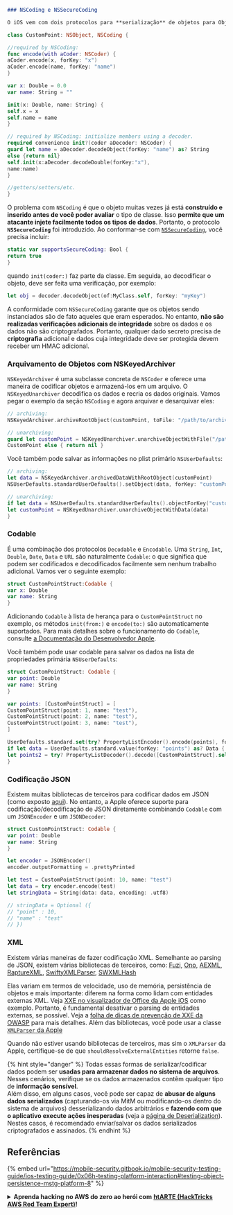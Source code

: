 ```markdown
### NSCoding e NSSecureCoding

O iOS vem com dois protocolos para **serialização** de objetos para Objective-C ou `NSObject`s: **`NSCoding`** e **`NSSecureCoding`**. Quando uma **classe está em conformidade** com qualquer um dos protocolos, os dados são serializados para **`NSData`**: um invólucro para **buffers de bytes**. Note que `Data` em Swift é o mesmo que `NSData` ou seu equivalente mutável: `NSMutableData`. O protocolo `NSCoding` declara os dois métodos que devem ser implementados para codificar/deodificar suas variáveis de instância. **Uma classe que usa `NSCoding` precisa implementar `NSObject` ou ser anotada como uma classe @objc**. O protocolo `NSCoding` exige a implementação de encode e init conforme mostrado abaixo.
```
```swift
class CustomPoint: NSObject, NSCoding {

//required by NSCoding:
func encode(with aCoder: NSCoder) {
aCoder.encode(x, forKey: "x")
aCoder.encode(name, forKey: "name")
}

var x: Double = 0.0
var name: String = ""

init(x: Double, name: String) {
self.x = x
self.name = name
}

// required by NSCoding: initialize members using a decoder.
required convenience init?(coder aDecoder: NSCoder) {
guard let name = aDecoder.decodeObject(forKey: "name") as? String
else {return nil}
self.init(x:aDecoder.decodeDouble(forKey:"x"),
name:name)
}

//getters/setters/etc.
}
```
O problema com `NSCoding` é que o objeto muitas vezes já está **construído e inserido antes de você poder avaliar** o tipo de classe. Isso **permite que um atacante injete facilmente todos os tipos de dados**. Portanto, o protocolo **`NSSecureCoding`** foi introduzido. Ao conformar-se com [`NSSecureCoding`](https://developer.apple.com/documentation/foundation/NSSecureCoding), você precisa incluir:
```swift
static var supportsSecureCoding: Bool {
return true
}
```
quando `init(coder:)` faz parte da classe. Em seguida, ao decodificar o objeto, deve ser feita uma verificação, por exemplo:
```swift
let obj = decoder.decodeObject(of:MyClass.self, forKey: "myKey")
```
A conformidade com `NSSecureCoding` garante que os objetos sendo instanciados são de fato aqueles que eram esperados. No entanto, **não são realizadas verificações adicionais de integridade** sobre os dados e os dados não são criptografados. Portanto, qualquer dado secreto precisa de **criptografia** adicional e dados cuja integridade deve ser protegida devem receber um HMAC adicional.

### Arquivamento de Objetos com NSKeyedArchiver

`NSKeyedArchiver` é uma subclasse concreta de `NSCoder` e oferece uma maneira de codificar objetos e armazená-los em um arquivo. O `NSKeyedUnarchiver` decodifica os dados e recria os dados originais. Vamos pegar o exemplo da seção `NSCoding` e agora arquivar e desarquivar eles:
```swift
// archiving:
NSKeyedArchiver.archiveRootObject(customPoint, toFile: "/path/to/archive")

// unarchiving:
guard let customPoint = NSKeyedUnarchiver.unarchiveObjectWithFile("/path/to/archive") as?
CustomPoint else { return nil }
```
Você também pode salvar as informações no plist primário `NSUserDefaults`:
```swift
// archiving:
let data = NSKeyedArchiver.archivedDataWithRootObject(customPoint)
NSUserDefaults.standardUserDefaults().setObject(data, forKey: "customPoint")

// unarchiving:
if let data = NSUserDefaults.standardUserDefaults().objectForKey("customPoint") as? NSData {
let customPoint = NSKeyedUnarchiver.unarchiveObjectWithData(data)
}
```
### Codable

É uma combinação dos protocolos `Decodable` e `Encodable`. Uma `String`, `Int`, `Double`, `Date`, `Data` e `URL` são naturalmente `Codable`: o que significa que podem ser codificados e decodificados facilmente sem nenhum trabalho adicional. Vamos ver o seguinte exemplo:
```swift
struct CustomPointStruct:Codable {
var x: Double
var name: String
}
```
Adicionando `Codable` à lista de herança para o `CustomPointStruct` no exemplo, os métodos `init(from:)` e `encode(to:)` são automaticamente suportados. Para mais detalhes sobre o funcionamento do `Codable`, consulte [a Documentação do Desenvolvedor Apple](https://developer.apple.com/documentation/foundation/archives_and_serialization/encoding_and_decoding_custom_types).

Você também pode usar codable para salvar os dados na lista de propriedades primária `NSUserDefaults`:
```swift
struct CustomPointStruct: Codable {
var point: Double
var name: String
}

var points: [CustomPointStruct] = [
CustomPointStruct(point: 1, name: "test"),
CustomPointStruct(point: 2, name: "test"),
CustomPointStruct(point: 3, name: "test"),
]

UserDefaults.standard.set(try? PropertyListEncoder().encode(points), forKey: "points")
if let data = UserDefaults.standard.value(forKey: "points") as? Data {
let points2 = try? PropertyListDecoder().decode([CustomPointStruct].self, from: data)
}
```
### Codificação JSON

Existem muitas bibliotecas de terceiros para codificar dados em JSON (como exposto [aqui](https://mobile-security.gitbook.io/mobile-security-testing-guide/ios-testing-guide/0x06h-testing-platform-interaction#json-and-codable)). No entanto, a Apple oferece suporte para codificação/decodificação de JSON diretamente combinando `Codable` com um `JSONEncoder` e um `JSONDecoder`:
```swift
struct CustomPointStruct: Codable {
var point: Double
var name: String
}

let encoder = JSONEncoder()
encoder.outputFormatting = .prettyPrinted

let test = CustomPointStruct(point: 10, name: "test")
let data = try encoder.encode(test)
let stringData = String(data: data, encoding: .utf8)

// stringData = Optional ({
// "point" : 10,
// "name" : "test"
// })
```
### XML

Existem várias maneiras de fazer codificação XML. Semelhante ao parsing de JSON, existem várias bibliotecas de terceiros, como: [Fuzi](https://github.com/cezheng/Fuzi), [Ono](https://github.com/mattt/Ono), [AEXML](https://github.com/tadija/AEXML), [RaptureXML](https://github.com/ZaBlanc/RaptureXML), [SwiftyXMLParser](https://github.com/yahoojapan/SwiftyXMLParser), [SWXMLHash](https://github.com/drmohundro/SWXMLHash)

Elas variam em termos de velocidade, uso de memória, persistência de objetos e mais importante: diferem na forma como lidam com entidades externas XML. Veja [XXE no visualizador de Office da Apple iOS](https://nvd.nist.gov/vuln/detail/CVE-2015-3784) como exemplo. Portanto, é fundamental desativar o parsing de entidades externas, se possível. Veja a [folha de dicas de prevenção de XXE da OWASP](https://cheatsheetseries.owasp.org/cheatsheets/XML\_External\_Entity\_Prevention\_Cheat\_Sheet.html) para mais detalhes. Além das bibliotecas, você pode usar a classe [`XMLParser` da Apple](https://developer.apple.com/documentation/foundation/xmlparser)

Quando não estiver usando bibliotecas de terceiros, mas sim o `XMLParser` da Apple, certifique-se de que `shouldResolveExternalEntities` retorne `false`.

{% hint style="danger" %}
Todas essas formas de serializar/codificar dados podem ser **usadas para armazenar dados no sistema de arquivos**. Nesses cenários, verifique se os dados armazenados contêm qualquer tipo de **informação sensível**.\
Além disso, em alguns casos, você pode ser capaz de **abusar de alguns dados serializados** (capturando-os via MitM ou modificando-os dentro do sistema de arquivos) desserializando dados arbitrários e **fazendo com que o aplicativo execute ações inesperadas** (veja a [página de Deserialization](../../pentesting-web/deserialization/)). Nestes casos, é recomendado enviar/salvar os dados serializados criptografados e assinados.
{% endhint %}

## Referências

{% embed url="https://mobile-security.gitbook.io/mobile-security-testing-guide/ios-testing-guide/0x06h-testing-platform-interaction#testing-object-persistence-mstg-platform-8" %}



<details>

<summary><strong>Aprenda hacking no AWS do zero ao herói com</strong> <a href="https://training.hacktricks.xyz/courses/arte"><strong>htARTE (HackTricks AWS Red Team Expert)</strong></a><strong>!</strong></summary>

Outras maneiras de apoiar o HackTricks:

* Se você quiser ver sua **empresa anunciada no HackTricks** ou **baixar o HackTricks em PDF** Confira os [**PLANOS DE ASSINATURA**](https://github.com/sponsors/carlospolop)!
* Obtenha o [**merchandising oficial do PEASS & HackTricks**](https://peass.creator-spring.com)
* Descubra [**A Família PEASS**](https://opensea.io/collection/the-peass-family), nossa coleção de [**NFTs**](https://opensea.io/collection/the-peass-family) exclusivos
* **Junte-se ao grupo** 💬 [**Discord**](https://discord.gg/hRep4RUj7f) ou ao grupo [**telegram**](https://t.me/peass) ou **siga**-me no **Twitter** 🐦 [**@carlospolopm**](https://twitter.com/carlospolopm)**.**
* **Compartilhe suas dicas de hacking enviando PRs para os repositórios github do** [**HackTricks**](https://github.com/carlospolop/hacktricks) e [**HackTricks Cloud**](https://github.com/carlospolop/hacktricks-cloud).

</details>

